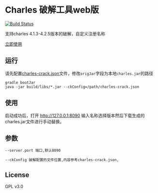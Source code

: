 # Charles 破解工具web版

[![Build Status](https://travis-ci.org/8enet/Charles-Crack.svg?branch=master)](https://travis-ci.org/8enet/Charles-Crack)

支持charles 4.1.3-4.2.5版本的破解，自定义注册名称

[立即使用](https://www.zzzmode.com/mytools/charles/)


## 运行
请先配置[charles-crack.json](src/main/resources/charles-crack.json)文件，修改`origJar`字段为本地`charles.jar`的路径

```
gradle bootJar
java -jar build/libs/*.jar --ckConfig=/path/charles-crack.json

```

## 使用
启动成功后，打开 http://127.0.0.1:8090 输入名称选择版本然后下载生成的charles.jar文件进行手动替换。

## 参数

```
--server.port 端口,默认8090

--ckConfig 破解配置的文件位置,内容参考charles-crack.json,
``` 



## License
GPL v3.0
